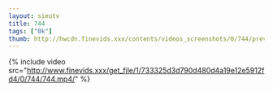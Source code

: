 ```yaml
--- 
layout: sieutv
title: 744
tags: ["0k"]
thumb: http://hwcdn.finevids.xxx/contents/videos_screenshots/0/744/preview.mp4.jpg
---
```

{% include video src="http://www.finevids.xxx/get_file/1/733325d3d790d480d4a19e12e5912fd4/0/744/744.mp4/" %} 
